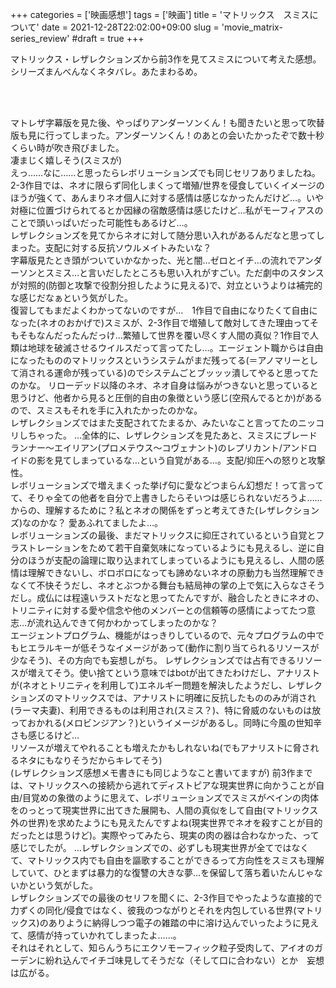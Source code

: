 +++
categories = ['映画感想']
tags = ['映画']
title = 'マトリックス　スミスについて'
date = 2021-12-28T22:02:00+09:00
slug = 'movie_matrix-series_review'
#draft = true
+++

マトリックス・レザレクションズから前3作を見てスミスについて考えた感想。シリーズまんべんなくネタバレ。あたまわるめ。
<!--more-->
<br>
<br>

マトレザ字幕版を見た後、やっぱりアンダーソンくん！も聞きたいと思って吹替版も見に行ってしまった。アンダーソンくん！のあとの会いたかったぞで数十秒くらい時が吹き飛びました。
<br>
凄まじく嬉しそう(スミスが)
<br>
えっ……なに……と思ったらレボリューションズでも同じセリフありましたね。
<br>
2-3作目では、ネオに限らず同化しまくって増殖/世界を侵食していくイメージのほうが強くて、あんまりネオ個人に対する感情は感じなかったんだけど…。いや対極に位置づけられてるとか因縁の宿敵感情は感じたけど…私がモーフィアスのことで頭いっぱいだった可能性もあるけど…。
<br>
レザレクションズを見てからネオに対して随分思い入れがあるんだなと思ってしまった。支配に対する反抗ソウルメイトみたいな？
<br>
字幕版見たとき頭がついていかなかった、光と闇…ゼロとイチ…の流れでアンダーソンとスミス…と言いだしたところも思い入れがすごい。ただ劇中のスタンスが対照的(防御と攻撃で役割分担したように見える)で、対立というよりは補完的な感じだなぁという気がした。
<br>
復習してもまだよくわかってないのですが…　1作目で自由になりたくて自由になった(ネオのおかげで)スミスが、2-3作目で増殖して敵対してきた理由ってそもそもなんだったんだっけ…繁殖して世界を覆い尽くす人間の真似？1作目で人類は地球を破滅させるウイルスだって言ってたし…。エージェント職からは自由になったもののマトリックスというシステムがまだ残ってる(＝アノマリーとして消される運命が残っている)のでシステムごとブッッッ潰してやると思ってたのかな。
リローデッド以降のネオ、ネオ自身は悩みがつきないと思っていると思うけど、他者から見ると圧倒的自由の象徴という感じ(空飛んでるとか)があるので、スミスもそれを手に入れたかったのかな。
<br>
レザレクションズではまた支配されてたまるか、みたいなこと言ってたのニッコリしちゃった。
…全体的に、レザレクションズを見たあと、スミスにブレードランナー〜エイリアン(プロメテウス〜コヴェナント)のレプリカント/アンドロイドの影を見てしまっているな…という自覚がある…。支配/抑圧への怒りと攻撃性。
<br>
レボリューションズで増えまくった挙げ句に愛などつまらん幻想だ！って言ってて、そりゃ全ての他者を自分で上書きしたらそいつは感じられないだろうよ……からの、理解するために？私とネオの関係をずっと考えてきた(レザレクションズ)なのかな？
愛あふれてましたよ…。
<br>
レボリューションズの最後、まだマトリックスに抑圧されているという自覚とフラストレーションをためて若干自棄気味になっているようにも見えるし、逆に自分のほうが支配の論理に取り込まれてしまっているようにも見えるし、人間の感情は理解できないし、ボロボロになっても諦めないネオの原動力も当然理解できなくて不快そうだし、ネオとぶつかる舞台も結局神の掌の上で気に入らなさそうだし。成仏には程遠いラストだなと思ってたんですが、融合したときにネオの、トリニティに対する愛や信念や他のメンバーとの信頼等の感情によってたつ意志…が流れ込んできて何かわかってしまったのかな？
<br>
エージェントプログラム、機能がはっきりしているので、元々プログラムの中でもヒエラルキーが低そうなイメージがあって(動作に割り当てられるリソースが少なそう)、その方向でも妄想しがち。
レザレクションズでは占有できるリソースが増えてそう。使い捨てという意味ではbotが出てきたわけだし、アナリストが(ネオとトリニティを利用して)エネルギー問題を解決したようだし、レザレクションズのマトリックスでは、アナリストに明確に反抗したもののみが消され(ラーマ夫妻)、利用できるものは利用され(スミス？)、特に脅威のないものは放っておかれる(メロビンジアン？)というイメージがあるし。同時に今風の世知辛さも感じるけど…
<br>
リソースが増えてやれることも増えたかもしれないね(でもアナリストに脅されるネタにもなりそうだからキレてそう)
<br>
(レザレクションズ感想メモ書きにも同じようなこと書いてますが)
前3作までは、マトリックスへの接続から逃れてディストピアな現実世界に向かうことが自由/目覚めの象徴のように思えて、レボリューションズでスミスがベインの肉体をのっとって現実世界に出てきた展開も、人間の真似をして自由(マトリックス外の世界)を求めたようにも見えたんですよね(現実世界でネオを殺すことが目的だったとは思うけど)。実際やってみたら、現実の肉の器は合わなかった、って感じでしたが。
…レザレクションズでの、必ずしも現実世界が全てではなくて、マトリックス内でも自由を謳歌することができるって方向性をスミスも理解していて、ひとまずは暴力的な復讐の大きな夢…を保留して落ち着いたんじゃないかという気がした。
<br>
レザレクションズでの最後のセリフを聞くに、2-3作目でやったような直接的で力ずくの同化/侵食ではなく、彼我のつながりとそれを内包している世界(マトリックス)のありように納得しつつ電子の雑踏の中に溶け込んでいったように見えて、感情が持っていかれてしまったよ……。
<br>
それはそれとして、知らんうちにエクソモーフィック粒子受肉して、アイオのガーデンに紛れ込んでイチゴ味見してそうだな（そして口に合わない）とか　妄想は広がる。
<br>